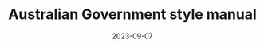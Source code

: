 ---
title: Australian Government style manual
date: 2023-09-07
description: The Style Manual is for everyone who writes, edits or approves Australian Government content. Use it to create clear and consistent content that meets the needs of users.
link: https://www.stylemanual.gov.au/
pricing: 
tags: 
- Style guide
- Government
categories: 
- Content
image: index_screenshot_2023-09-07.png
---